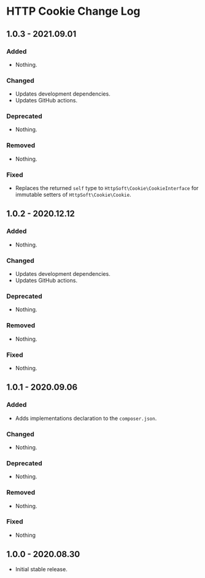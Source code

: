 # HTTP Cookie Change Log

## 1.0.3 - 2021.09.01

### Added

- Nothing.

### Changed

- Updates development dependencies.
- Updates GitHub actions.

### Deprecated

- Nothing.

### Removed

- Nothing.

### Fixed

- Replaces the returned `self` type to `HttpSoft\Cookie\CookieInterface` for immutable setters of `HttpSoft\Cookie\Cookie`.

## 1.0.2 - 2020.12.12

### Added

- Nothing.

### Changed

- Updates development dependencies.
- Updates GitHub actions.

### Deprecated

- Nothing.

### Removed

- Nothing.

### Fixed

- Nothing.

## 1.0.1 - 2020.09.06

### Added

- Adds implementations declaration to the `composer.json`.

### Changed

- Nothing.

### Deprecated

- Nothing.

### Removed

- Nothing.

### Fixed

- Nothing

## 1.0.0 - 2020.08.30

- Initial stable release.
